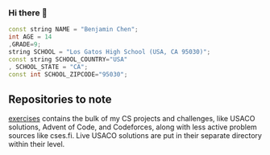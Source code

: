 ### Hi there 👋
```c++
const string NAME = "Benjamin Chen";
int AGE = 14
,GRADE=9;
string SCHOOL = "Los Gatos High School (USA, CA 95030)";
const string SCHOOL_COUNTRY="USA"
, SCHOOL_STATE = "CA";
const int SCHOOL_ZIPCODE="95030";
```
## Repositories to note

[exercises](https://github.com/benj-chen/exercises) contains the bulk of my CS projects and challenges, like USACO solutions, Advent of Code, and Codeforces, along with less active problem sources like cses.fi. Live USACO solutions are put in their separate directory within their level.


<!--
**benj-chen/benj-chen** is a ✨ _special_ ✨ repository because its `README.md` (this file) appears on your GitHub profile.

Here are some ideas to get you started:

- 🔭 I’m currently working on ...
- 🌱 I’m currently learning ...
- 👯 I’m looking to collaborate on ...
- 🤔 I’m looking for help with ...
- 💬 Ask me about ...
- 📫 How to reach me: ...
- 😄 Pronouns: ...
- ⚡ Fun fact: ...
-->
